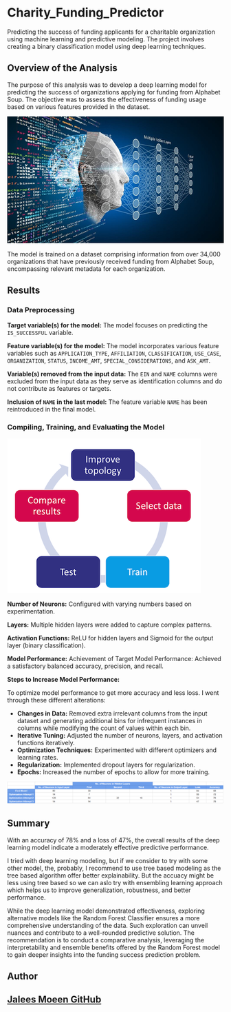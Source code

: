 # Charity_Funding_Predictor
 Predicting the success of funding applicants for a charitable organization using machine learning and predictive modeling. The project involves creating a binary classification model using deep learning techniques.


## Overview of the Analysis

The purpose of this analysis was to develop a deep learning model for predicting the success of organizations applying for funding from Alphabet Soup. The objective was to assess the effectiveness of funding usage based on various features provided in the dataset.


![Alt text](images/1_deep_learning.jpg)


The model is trained on a dataset comprising information from over 34,000 organizations that have previously received funding from Alphabet Soup, encompassing relevant metadata for each organization.


## Results

### Data Preprocessing

**Target variable(s) for the model:** The model focuses on predicting the `IS_SUCCESSFUL` variable.

**Feature variable(s) for the model:** The model incorporates various feature variables such as `APPLICATION_TYPE`, `AFFILIATION`, `CLASSIFICATION`, `USE_CASE`, `ORGANIZATION`, `STATUS`, `INCOME_AMT`, `SPECIAL_CONSIDERATIONS`, and `ASK_AMT`.

**Variable(s) removed from the input data:** The `EIN` and `NAME` columns were excluded from the input data as they serve as identification columns and do not contribute as features or targets.

**Inclusion of `NAME` in the last model:** The feature variable `NAME` has been reintroduced in the final model.





### Compiling, Training, and Evaluating the Model


![Alt text](images/2_train_model.png)


**Number of Neurons:** Configured with varying numbers based on experimentation.

**Layers:** Multiple hidden layers were added to capture complex patterns.

**Activation Functions:** ReLU for hidden layers and Sigmoid for the output layer (binary classification).

**Model Performance:**
Achievement of Target Model Performance: Achieved a satisfactory balanced accuracy, precision, and recall.

**Steps to Increase Model Performance:**

To optimize model performance to get more accuracy and less loss. I went through these different alterations:

- **Changes in Data:** Removed extra irrelevant columns from the input dataset and generating additional bins for infrequent instances in columns while modifying the count of values within each bin.
- **Iterative Tuning:** Adjusted the number of neurons, layers, and activation functions iteratively.
- **Optimization Techniques:** Experimented with different optimizers and learning rates.
- **Regularization:** Implemented dropout layers for regularization.
- **Epochs:** Increased the number of epochs to allow for more training.


![Alt text](images/3_optimized_model.png)


## Summary

With an accuracy of 78% and a loss of 47%, the overall results of the deep learning model indicate a moderately effective predictive performance. 

I tried with deep learning modeling, but if we consider to try with some other model, the, probably, I recommend to use tree based modeling as the tree based algorithm offer better explainability. But the accuacy might be less using tree based so we can aslo try with ensembling learning approach which helps us to improve generalization, robustness, and better performance.


While the deep learning model demonstrated effectiveness, exploring alternative models like the Random Forest Classifier ensures a more comprehensive understanding of the data. Such exploration can unveil nuances and contribute to a well-rounded predictive solution. The recommendation is to conduct a comparative analysis, leveraging the interpretability and ensemble benefits offered by the Random Forest model to gain deeper insights into the funding success prediction problem.


## Author

## [Jalees Moeen GitHub](https://github.com/JaleesMoeen)

















